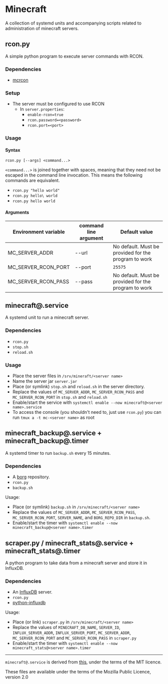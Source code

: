 # Minecraft

A collection of systemd units and accompanying scripts related to administration of minecraft servers.

## rcon.py

A simple python program to execute server commands with RCON.

### Dependencies

- [mcrcon](https://pypi.org/project/mcrcon/)

### Setup

- The server must be configured to use RCON
  - In `server.properties`:
    - `enable-rcon=true`
    - `rcon.password=<password>`
    - `rcon.port=<port>`

### Usage

#### Syntax

`rcon.py [--args] <command...>`

`<command...>` is joined together with spaces, meaning that they need not be escaped in the command line invocation. This means the following commands are equivalent.

- `rcon.py "hello world"`
- `rcon.py hello\ world`
- `rcon.py hello world`

#### Arguments

| Environment variable | command line argument | Default value                                        |
| -------------------- | --------------------- | ---------------------------------------------------- |
| MC_SERVER_ADDR       | --url                 | No default. Must be provided for the program to work |
| MC_SERVER_RCON_PORT  | --port                | `25575`                                              |
| MC_SERVER_RCON_PASS  | --pass                | No default. Must be provided for the program to work |

## minecraft@.service

A systemd unit to run a minecraft server.

### Dependencies

- `rcon.py`
- `stop.sh`
- `reload.sh`

### Usage

- Place the server files in `/srv/mineraft/<server name>`
- Name the server jar `server.jar`
- Place (or symlink) `stop.sh` and `reload.sh` in the server directory.
- Replace the values of `MC_SERVER_ADDR`, `MC_SERVER_RCON_PASS` and `MC_SERVER_RCON_PORT` in `stop.sh` and `reload.sh`
- Enable/start the service with `systemctl enable --now minecraft@<server name>.service`
- To access the console (you shouldn't need to, just use `rcon.py`) you can run `tmux a -t mc-<server name>` as root

## minecraft_backup@.service + minecraft_backup@.timer

A systemd timer to run `backup.sh` every 15 minutes.

### Dependencies

- A [borg](https://github.com/borgbackup/borg) repository.
- `rcon.py`
- `backup.sh`

Usage:

- Place (or symlink) `backup.sh` in `/srv/minecraft/<server name>`
- Replace the values of `MC_SERVER_ADDR`, `MC_SERVER_RCON_PASS`, `MC_SERVER_RCON_PORT`, `SERVER_NAME`, and `BORG_REPO_DIR` in `backup.sh`.
- Enable/start the timer with `systemctl enable --now minecraft_backup@<server name>.timer`

## scraper.py / minecraft_stats@.service + minecraft_stats@.timer

A python program to take data from a minecraft server and store it in InfluxDB.

### Dependencies

- An [InfluxDB](https://github.com/influxdata/influxdb) server.
- `rcon.py`
- [python-influxdb](https://github.com/influxdata/influxdb-python)

Usage:

- Place (or link) `scraper.py` in `/srv/minecraft/<server name>`
- Replace the values of `MINECRAFT_DB_NAME`, `SERVER_ID`, `INFLUX_SERVER_ADDR`, `INFLUX_SERVER_PORT`, `MC_SERVER_ADDR`, `MC_SERVER_RCON_PORT` and `MC_SERVER_RCON_PASS` in `scraper.py`
- Enable/start the timer with `systemctl enable --now minecraft_stats@<server name>.timer`

---

`minecraft@.service` is derived from [this](https://github.com/agowa338/MinecraftSystemdUnit/), under the terms of the MIT licence.

These files are available under the terms of the Mozilla Public Licence, version 2.0
